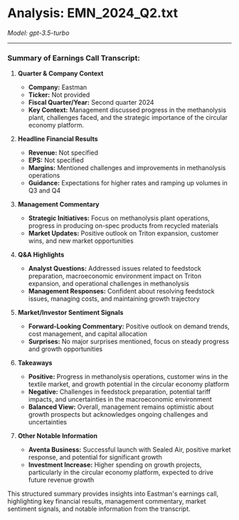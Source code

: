 # Analysis: EMN_2024_Q2.txt

*Model: gpt-3.5-turbo*

---

### Summary of Earnings Call Transcript:

1. **Quarter & Company Context**
   - **Company:** Eastman
   - **Ticker:** Not provided
   - **Fiscal Quarter/Year:** Second quarter 2024
   - **Key Context:** Management discussed progress in the methanolysis plant, challenges faced, and the strategic importance of the circular economy platform.

2. **Headline Financial Results**
   - **Revenue:** Not specified
   - **EPS:** Not specified
   - **Margins:** Mentioned challenges and improvements in methanolysis operations
   - **Guidance:** Expectations for higher rates and ramping up volumes in Q3 and Q4

3. **Management Commentary**
   - **Strategic Initiatives:** Focus on methanolysis plant operations, progress in producing on-spec products from recycled materials
   - **Market Updates:** Positive outlook on Triton expansion, customer wins, and new market opportunities

4. **Q&A Highlights**
   - **Analyst Questions:** Addressed issues related to feedstock preparation, macroeconomic environment impact on Triton expansion, and operational challenges in methanolysis
   - **Management Responses:** Confident about resolving feedstock issues, managing costs, and maintaining growth trajectory

5. **Market/Investor Sentiment Signals**
   - **Forward-Looking Commentary:** Positive outlook on demand trends, cost management, and capital allocation
   - **Surprises:** No major surprises mentioned, focus on steady progress and growth opportunities

6. **Takeaways**
   - **Positive:** Progress in methanolysis operations, customer wins in the textile market, and growth potential in the circular economy platform
   - **Negative:** Challenges in feedstock preparation, potential tariff impacts, and uncertainties in the macroeconomic environment
   - **Balanced View:** Overall, management remains optimistic about growth prospects but acknowledges ongoing challenges and uncertainties

7. **Other Notable Information**
   - **Aventa Business:** Successful launch with Sealed Air, positive market response, and potential for significant growth
   - **Investment Increase:** Higher spending on growth projects, particularly in the circular economy platform, expected to drive future revenue growth

This structured summary provides insights into Eastman's earnings call, highlighting key financial results, management commentary, market sentiment signals, and notable information from the transcript.